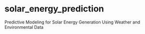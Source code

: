 # solar_energy_prediction
Predictive Modeling for Solar Energy Generation Using Weather and Environmental Data
